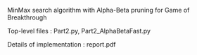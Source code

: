 MinMax search algorithm with Alpha-Beta pruning for Game of Breakthrough

Top-level files : Part2.py, Part2_AlphaBetaFast.py

Details of implementation : report.pdf

